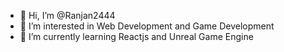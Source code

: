 - 👋 Hi, I’m @Ranjan2444
- 👀 I’m interested in Web Development and Game Development
- 🌱 I’m currently learning Reactjs and Unreal Game Engine

<!---
Ranjan2444/Ranjan2444 is a ✨ special ✨ repository because its `README.md` (this file) appears on your GitHub profile.
You can click the Preview link to take a look at your changes.
--->
